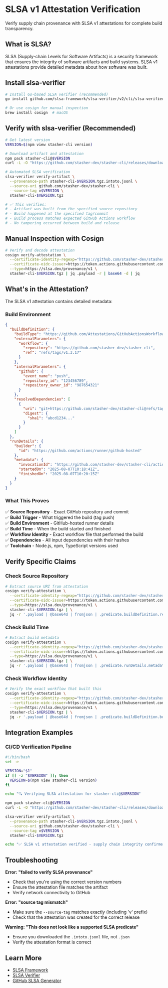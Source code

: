 # SLSA v1 Attestation Verification

Verify supply chain provenance with SLSA v1 attestations for complete build transparency.

## What is SLSA?

SLSA (Supply-chain Levels for Software Artifacts) is a security framework that ensures the integrity of software artifacts and build systems. SLSA v1 attestations provide detailed metadata about how software was built.

## Install slsa-verifier

```bash
# Install Go-based SLSA verifier (recommended)
go install github.com/slsa-framework/slsa-verifier/v2/cli/slsa-verifier@latest

# Or use cosign for manual inspection
brew install cosign  # macOS
```

## Verify with slsa-verifier (Recommended)

```bash
# Get latest version
VERSION=$(npm view stasher-cli version)

# Download artifact and attestation
npm pack stasher-cli@$VERSION
curl -L -O "https://github.com/stasher-dev/stasher-cli/releases/download/v$VERSION/stasher-cli-$VERSION.tgz.intoto.jsonl"

# Automated SLSA verification
slsa-verifier verify-artifact \
  --provenance-path stasher-cli-$VERSION.tgz.intoto.jsonl \
  --source-uri github.com/stasher-dev/stasher-cli \
  --source-tag v$VERSION \
  stasher-cli-$VERSION.tgz

# ✅ This verifies:
# - Artifact was built from the specified source repository
# - Build happened at the specified tag/commit
# - Build process matches expected GitHub Actions workflow
# - No tampering occurred between build and release
```

## Manual Inspection with Cosign

```bash
# Verify and decode attestation
cosign verify-attestation \
  --certificate-identity-regexp="https://github.com/stasher-dev/stasher-cli/.*" \
  --certificate-oidc-issuer=https://token.actions.githubusercontent.com \
  --type=https://slsa.dev/provenance/v1 \
  stasher-cli-$VERSION.tgz | jq .payload -r | base64 -d | jq
```

## What's in the Attestation?

The SLSA v1 attestation contains detailed metadata:

### Build Environment
```json
{
  "buildDefinition": {
    "buildType": "https://github.com/Attestations/GitHubActionsWorkflow@v1",
    "externalParameters": {
      "workflow": {
        "repository": "https://github.com/stasher-dev/stasher-cli",
        "ref": "refs/tags/v1.3.17"
      }
    },
    "internalParameters": {
      "github": {
        "event_name": "push",
        "repository_id": "123456789",
        "repository_owner_id": "987654321"
      }
    },
    "resolvedDependencies": [
      {
        "uri": "git+https://github.com/stasher-dev/stasher-cli@refs/tags/v1.3.17",
        "digest": {
          "sha1": "abcd1234..."
        }
      }
    ]
  },
  "runDetails": {
    "builder": {
      "id": "https://github.com/actions/runner/github-hosted"
    },
    "metadata": {
      "invocationId": "https://github.com/stasher-dev/stasher-cli/actions/runs/123456789",
      "startedOn": "2025-08-07T10:18:41Z",
      "finishedOn": "2025-08-07T10:20:15Z"
    }
  }
}
```

### What This Proves

✅ **Source Repository** - Exact GitHub repository and commit  
✅ **Build Trigger** - What triggered the build (tag push)  
✅ **Build Environment** - GitHub-hosted runner details  
✅ **Build Time** - When the build started and finished  
✅ **Workflow Identity** - Exact workflow file that performed the build  
✅ **Dependencies** - All input dependencies with their hashes  
✅ **Toolchain** - Node.js, npm, TypeScript versions used

## Verify Specific Claims

### Check Source Repository
```bash
# Extract source URI from attestation
cosign verify-attestation \
  --certificate-identity-regexp="https://github.com/stasher-dev/stasher-cli/.*" \
  --certificate-oidc-issuer=https://token.actions.githubusercontent.com \
  --type=https://slsa.dev/provenance/v1 \
  stasher-cli-$VERSION.tgz | \
  jq -r '.payload | @base64d | fromjson | .predicate.buildDefinition.resolvedDependencies[0].uri'
```

### Check Build Time  
```bash
# Extract build metadata
cosign verify-attestation \
  --certificate-identity-regexp="https://github.com/stasher-dev/stasher-cli/.*" \
  --certificate-oidc-issuer=https://token.actions.githubusercontent.com \
  --type=https://slsa.dev/provenance/v1 \
  stasher-cli-$VERSION.tgz | \
  jq -r '.payload | @base64d | fromjson | .predicate.runDetails.metadata | {startedOn, finishedOn}'
```

### Check Workflow Identity
```bash
# Verify the exact workflow that built this
cosign verify-attestation \
  --certificate-identity-regexp="https://github.com/stasher-dev/stasher-cli/.*" \
  --certificate-oidc-issuer=https://token.actions.githubusercontent.com \
  --type=https://slsa.dev/provenance/v1 \
  stasher-cli-$VERSION.tgz | \
  jq -r '.payload | @base64d | fromjson | .predicate.buildDefinition.buildType'
```

## Integration Examples

### CI/CD Verification Pipeline
```bash
#!/bin/bash
set -e

VERSION="$1"
if [[ -z "$VERSION" ]]; then
  VERSION=$(npm view stasher-cli version)
fi

echo "🔍 Verifying SLSA attestation for stasher-cli@$VERSION"

npm pack stasher-cli@$VERSION
curl -L -O "https://github.com/stasher-dev/stasher-cli/releases/download/v$VERSION/stasher-cli-$VERSION.tgz.intoto.jsonl"

slsa-verifier verify-artifact \
  --provenance-path stasher-cli-$VERSION.tgz.intoto.jsonl \
  --source-uri github.com/stasher-dev/stasher-cli \
  --source-tag v$VERSION \
  stasher-cli-$VERSION.tgz

echo "✅ SLSA v1 attestation verified - supply chain integrity confirmed"
```

## Troubleshooting

**Error: "failed to verify SLSA provenance"**
- Check that you're using the correct version numbers
- Ensure the attestation file matches the artifact
- Verify network connectivity to GitHub

**Error: "source tag mismatch"**
- Make sure the `--source-tag` matches exactly (including 'v' prefix)
- Check that the attestation was created for the correct release

**Warning: "This does not look like a supported SLSA predicate"**
- Ensure you downloaded the `.intoto.jsonl` file, not `.json`
- Verify the attestation format is correct

## Learn More

- [SLSA Framework](https://slsa.dev)
- [SLSA Verifier](https://github.com/slsa-framework/slsa-verifier)
- [GitHub SLSA Generator](https://github.com/slsa-framework/slsa-github-generator)